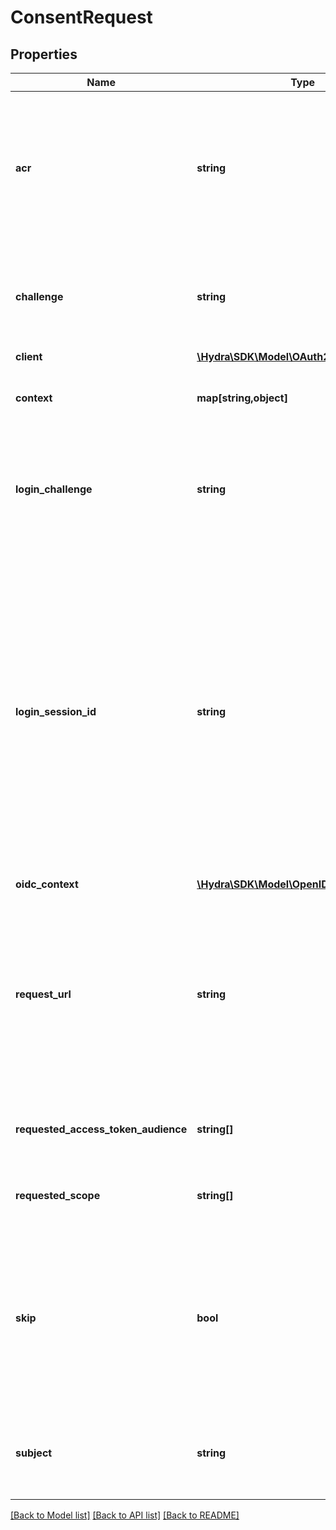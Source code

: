 # ConsentRequest

## Properties
Name | Type | Description | Notes
------------ | ------------- | ------------- | -------------
**acr** | **string** | ACR represents the Authentication AuthorizationContext Class Reference value for this authentication session. You can use it to express that, for example, a user authenticated using two factor authentication. | [optional] 
**challenge** | **string** | Challenge is the identifier (\&quot;authorization challenge\&quot;) of the consent authorization request. It is used to identify the session. | [optional] 
**client** | [**\Hydra\SDK\Model\OAuth2Client**](OAuth2Client.md) |  | [optional] 
**context** | **map[string,object]** | Context contains arbitrary information set by the login endpoint or is empty if not set. | [optional] 
**login_challenge** | **string** | LoginChallenge is the login challenge this consent challenge belongs to. It can be used to associate a login and consent request in the login &amp; consent app. | [optional] 
**login_session_id** | **string** | LoginSessionID is the login session ID. If the user-agent reuses a login session (via cookie / remember flag) this ID will remain the same. If the user-agent did not have an existing authentication session (e.g. remember is false) this will be a new random value. This value is used as the \&quot;sid\&quot; parameter in the ID Token and in OIDC Front-/Back- channel logout. It&#39;s value can generally be used to associate consecutive login requests by a certain user. | [optional] 
**oidc_context** | [**\Hydra\SDK\Model\OpenIDConnectContext**](OpenIDConnectContext.md) |  | [optional] 
**request_url** | **string** | RequestURL is the original OAuth 2.0 Authorization URL requested by the OAuth 2.0 client. It is the URL which initiates the OAuth 2.0 Authorization Code or OAuth 2.0 Implicit flow. This URL is typically not needed, but might come in handy if you want to deal with additional request parameters. | [optional] 
**requested_access_token_audience** | **string[]** | RequestedScope contains the access token audience as requested by the OAuth 2.0 Client. | [optional] 
**requested_scope** | **string[]** | RequestedScope contains the OAuth 2.0 Scope requested by the OAuth 2.0 Client. | [optional] 
**skip** | **bool** | Skip, if true, implies that the client has requested the same scopes from the same user previously. If true, you must not ask the user to grant the requested scopes. You must however either allow or deny the consent request using the usual API call. | [optional] 
**subject** | **string** | Subject is the user ID of the end-user that authenticated. Now, that end user needs to grant or deny the scope requested by the OAuth 2.0 client. | [optional] 

[[Back to Model list]](../README.md#documentation-for-models) [[Back to API list]](../README.md#documentation-for-api-endpoints) [[Back to README]](../README.md)


